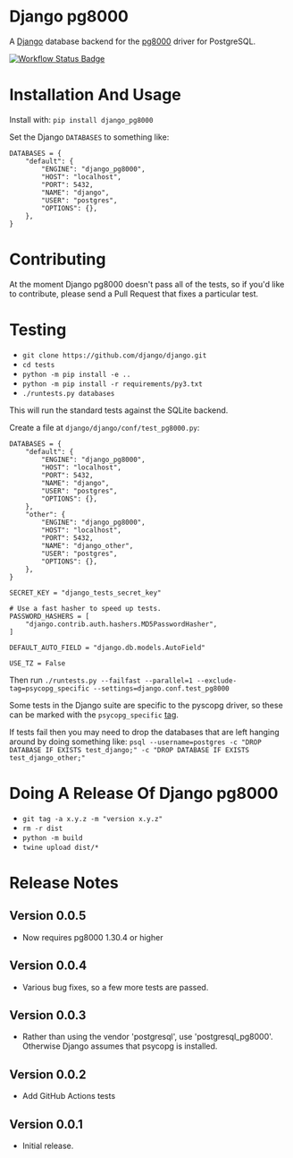 # Django pg8000

A [Django](https://pypi.org/project/Django/) database backend for the
[pg8000](https://pypi.org/project/pg8000/) driver for PostgreSQL.

[![Workflow Status Badge](https://github.com/tlocke/django_pg8000/workflows/django_pg8000/badge.svg)](https://github.com/tlocke/django_pg8000/actions)

# Installation And Usage

Install with: `pip install django_pg8000`

Set the Django `DATABASES` to something like:

    DATABASES = {
        "default": {
            "ENGINE": "django_pg8000",
            "HOST": "localhost",
            "PORT": 5432,
            "NAME": "django",
            "USER": "postgres",
            "OPTIONS": {},
        },
    }


# Contributing

At the moment Django pg8000 doesn't pass all of the tests, so if you'd like to contribute, please
send a Pull Request that fixes a particular test. 


# Testing

* `git clone https://github.com/django/django.git`
* `cd tests`
* `python -m pip install -e ..`
* `python -m pip install -r requirements/py3.txt`
* `./runtests.py databases`

This will run the standard tests against the SQLite backend.

Create a file at `django/django/conf/test_pg8000.py`:

    DATABASES = {
        "default": {
            "ENGINE": "django_pg8000",
            "HOST": "localhost",
            "PORT": 5432,
            "NAME": "django",
            "USER": "postgres",
            "OPTIONS": {},
        },
        "other": {
            "ENGINE": "django_pg8000",
            "HOST": "localhost",
            "PORT": 5432,
            "NAME": "django_other",
            "USER": "postgres",
            "OPTIONS": {},
        },
    }

    SECRET_KEY = "django_tests_secret_key"

    # Use a fast hasher to speed up tests.
    PASSWORD_HASHERS = [
        "django.contrib.auth.hashers.MD5PasswordHasher",
    ]

    DEFAULT_AUTO_FIELD = "django.db.models.AutoField"

    USE_TZ = False

Then run `./runtests.py --failfast --parallel=1 --exclude-tag=psycopg_specific --settings=django.conf.test_pg8000`

Some tests in the Django suite are specific to the pyscopg driver, so these can be marked with the
`psycopg_specific`
[tag](https://docs.djangoproject.com/en/4.2/topics/testing/tools/#topics-tagging-tests).

If tests fail then you may need to drop the databases that are left hanging around by doing something
like: `psql --username=postgres -c "DROP DATABASE IF EXISTS test_django;" -c "DROP DATABASE IF EXISTS test_django_other;"`


# Doing A Release Of Django pg8000

* `git tag -a x.y.z -m "version x.y.z"`
* `rm -r dist`
* `python -m build`
* `twine upload dist/*`


# Release Notes

## Version 0.0.5

* Now requires pg8000 1.30.4 or higher


## Version 0.0.4

* Various bug fixes, so a few more tests are passed.

## Version 0.0.3

* Rather than using the vendor 'postgresql', use 'postgresql\_pg8000'. Otherwise Django assumes
  that psycopg is installed.


## Version 0.0.2

* Add GitHub Actions tests

## Version 0.0.1

* Initial release.
